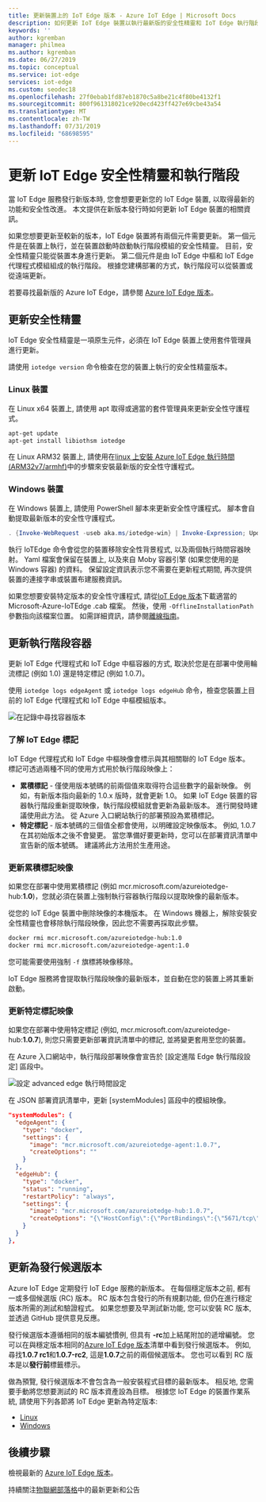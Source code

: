 ```yaml
---
title: 更新裝置上的 IoT Edge 版本 - Azure IoT Edge | Microsoft Docs
description: 如何更新 IoT Edge 裝置以執行最新版的安全性精靈和 IoT Edge 執行階段
keywords: ''
author: kgremban
manager: philmea
ms.author: kgremban
ms.date: 06/27/2019
ms.topic: conceptual
ms.service: iot-edge
services: iot-edge
ms.custom: seodec18
ms.openlocfilehash: 27f0ebab1fd87eb1870c5a8be21c4f80be4132f1
ms.sourcegitcommit: 800f961318021ce920ecd423ff427e69cbe43a54
ms.translationtype: MT
ms.contentlocale: zh-TW
ms.lasthandoff: 07/31/2019
ms.locfileid: "68698595"
---
```

# <a name="update-the-iot-edge-security-daemon-and-runtime"></a>更新 IoT Edge 安全性精靈和執行階段

當 IoT Edge 服務發行新版本時, 您會想要更新您的 IoT Edge 裝置, 以取得最新的功能和安全性改進。 本文提供在新版本發行時如何更新 IoT Edge 裝置的相關資訊。 

如果您想要更新至較新的版本，IoT Edge 裝置將有兩個元件需要更新。 第一個元件是在裝置上執行，並在裝置啟動時啟動執行階段模組的安全性精靈。 目前，安全性精靈只能從裝置本身進行更新。 第二個元件是由 IoT Edge 中樞和 IoT Edge 代理程式模組組成的執行階段。 根據您建構部署的方式，執行階段可以從裝置或從遠端更新。 

若要尋找最新版的 Azure IoT Edge，請參閱 [Azure IoT Edge 版本](https://github.com/Azure/azure-iotedge/releases)。

## <a name="update-the-security-daemon"></a>更新安全性精靈

IoT Edge 安全性精靈是一項原生元件，必須在 IoT Edge 裝置上使用套件管理員進行更新。 

請使用 `iotedge version` 命令檢查在您的裝置上執行的安全性精靈版本。 

### <a name="linux-devices"></a>Linux 裝置

在 Linux x64 裝置上, 請使用 apt 取得或適當的套件管理員來更新安全性守護程式。 

```bash
apt-get update
apt-get install libiothsm iotedge
```

在 Linux ARM32 裝置上, 請使用在[linux 上安裝 Azure IoT Edge 執行時間 (ARM32v7/armhf)](how-to-install-iot-edge-linux-arm.md)中的步驟來安裝最新版的安全性守護程式。 

### <a name="windows-devices"></a>Windows 裝置

在 Windows 裝置上, 請使用 PowerShell 腳本來更新安全性守護程式。 腳本會自動提取最新版本的安全性守護程式。 

```powershell
. {Invoke-WebRequest -useb aka.ms/iotedge-win} | Invoke-Expression; Update-IoTEdge -ContainerOs <Windows or Linux>
```

執行 IoTEdge 命令會從您的裝置移除安全性背景程式, 以及兩個執行時間容器映射。 Yaml 檔案會保留在裝置上, 以及來自 Moby 容器引擎 (如果您使用的是 Windows 容器) 的資料。 保留設定資訊表示您不需要在更新程式期間, 再次提供裝置的連接字串或裝置布建服務資訊。 

如果您想要安裝特定版本的安全性守護程式, 請從[IoT Edge 版本](https://github.com/Azure/azure-iotedge/releases)下載適當的 Microsoft-Azure-IoTEdge .cab 檔案。 然後，使用 `-OfflineInstallationPath` 參數指向該檔案位置。 如需詳細資訊，請參閱[離線指南](how-to-install-iot-edge-windows.md#offline-installation)。

## <a name="update-the-runtime-containers"></a>更新執行階段容器

更新 IoT Edge 代理程式和 IoT Edge 中樞容器的方式, 取決於您是在部署中使用輪流標記 (例如 1.0) 還是特定標記 (例如 1.0.7)。 

使用 `iotedge logs edgeAgent` 或 `iotedge logs edgeHub` 命令，檢查您裝置上目前的 IoT Edge 代理程式和 IoT Edge 中樞模組版本。 

  ![在記錄中尋找容器版本](./media/how-to-update-iot-edge/container-version.png)

### <a name="understand-iot-edge-tags"></a>了解 IoT Edge 標記

IoT Edge 代理程式和 IoT Edge 中樞映像會標示與其相關聯的 IoT Edge 版本。 標記可透過兩種不同的使用方式用於執行階段映像上： 

* **累積標記** - 僅使用版本號碼的前兩個值來取得符合這些數字的最新映像。 例如，有新版本指向最新的 1.0.x 版時，就會更新 1.0。 如果 IoT Edge 裝置的容器執行階段重新提取映像，執行階段模組就會更新為最新版本。 進行開發時建議使用此方法。 從 Azure 入口網站執行的部署預設為累積標記。 
* **特定標記** - 版本號碼的三個值全都會使用，以明確設定映像版本。 例如, 1.0.7 在其初始版本之後不會變更。 當您準備好要更新時，您可以在部署資訊清單中宣告新的版本號碼。 建議將此方法用於生產用途。

### <a name="update-a-rolling-tag-image"></a>更新累積標記映像

如果您在部署中使用累積標記 (例如 mcr.microsoft.com/azureiotedge-hub:**1.0**)，您就必須在裝置上強制執行容器執行階段以提取映像的最新版本。 

從您的 IoT Edge 裝置中刪除映像的本機版本。 在 Windows 機器上，解除安裝安全性精靈也會移除執行階段映像，因此您不需要再採取此步驟。 

```bash
docker rmi mcr.microsoft.com/azureiotedge-hub:1.0
docker rmi mcr.microsoft.com/azureiotedge-agent:1.0
```

您可能需要使用強制 `-f` 旗標將映像移除。 

IoT Edge 服務將會提取執行階段映像的最新版本，並自動在您的裝置上將其重新啟動。 

### <a name="update-a-specific-tag-image"></a>更新特定標記映像

如果您在部署中使用特定標記 (例如, mcr.microsoft.com/azureiotedge-hub:**1.0.7**), 則您只需要更新部署資訊清單中的標記, 並將變更套用至您的裝置。 

在 Azure 入口網站中，執行階段部署映像會宣告於 [設定進階 Edge 執行階段設定] 區段中。 

![設定 advanced edge 執行時間設定](./media/how-to-update-iot-edge/configure-runtime.png)

在 JSON 部署資訊清單中，更新 [systemModules] 區段中的模組映像。 

```json
"systemModules": {
  "edgeAgent": {
    "type": "docker",
    "settings": {
      "image": "mcr.microsoft.com/azureiotedge-agent:1.0.7",
      "createOptions": ""
    }
  },
  "edgeHub": {
    "type": "docker",
    "status": "running",
    "restartPolicy": "always",
    "settings": {
      "image": "mcr.microsoft.com/azureiotedge-hub:1.0.7",
      "createOptions": "{\"HostConfig\":{\"PortBindings\":{\"5671/tcp\":[{\"HostPort\":\"5671\"}], \"8883/tcp\":[{\"HostPort\":\"8883\"}],\"443/tcp\":[{\"HostPort\":\"443\"}]}}}"
    }
  }
},
```

## <a name="update-to-a-release-candidate-version"></a>更新為發行候選版本

Azure IoT Edge 定期發行 IoT Edge 服務的新版本。 在每個穩定版本之前, 都有一或多個候選版 (RC) 版本。 RC 版本包含發行的所有規劃功能, 但仍在進行穩定版本所需的測試和驗證程式。 如果您想要及早測試新功能, 您可以安裝 RC 版本, 並透過 GitHub 提供意見反應。 

發行候選版本遵循相同的版本編號慣例, 但具有 **-rc**加上結尾附加的遞增編號。 您可以在與穩定版本相同的[Azure IoT Edge 版本](https://github.com/Azure/azure-iotedge/releases)清單中看到發行候選版本。 例如, 尋找**1.0.7 rc1**和**1.0.7-rc2**, 這是**1.0.7**之前的兩個候選版本。 您也可以看到 RC 版本是以**發行前**標籤標示。 

做為預覽, 發行候選版本不會包含為一般安裝程式目標的最新版本。 相反地, 您需要手動將您想要測試的 RC 版本資產設為目標。 根據您 IoT Edge 的裝置作業系統, 請使用下列各節將 IoT Edge 更新為特定版本:

* [Linux](how-to-install-iot-edge-linux.md#install-a-specific-runtime-version)
* [Windows](how-to-install-iot-edge-windows.md#offline-installation)

## <a name="next-steps"></a>後續步驟

檢視最新的 [Azure IoT Edge 版本](https://github.com/Azure/azure-iotedge/releases)。

持續關注[物聯網部落格](https://azure.microsoft.com/blog/topics/internet-of-things/)中的最新更新和公告 